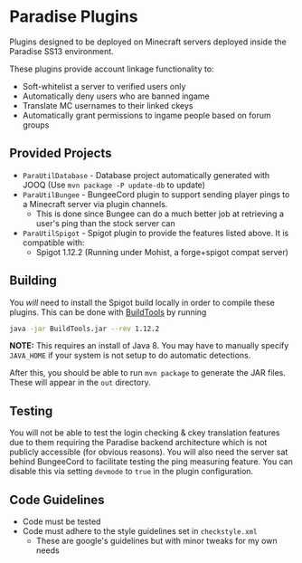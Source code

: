 # Paradise Plugins

Plugins designed to be deployed on Minecraft servers deployed inside the Paradise SS13 environment.

These plugins provide account linkage functionality to:

- Soft-whitelist a server to verified users only
- Automatically deny users who are banned ingame
- Translate MC usernames to their linked ckeys
- Automatically grant permissions to ingame people based on forum groups

## Provided Projects

- `ParaUtilDatabase` - Database project automatically generated with JOOQ (Use `mvn package -P update-db` to update)
- `ParaUtilBungee` - BungeeCord plugin to support sending player pings to a Minecraft server via plugin channels.
  - This is done since Bungee can do a much better job at retrieving a user's ping than the stock server can
- `ParaUtilSpigot` - Spigot plugin to provide the features listed above. It is compatible with:
  - Spigot 1.12.2 (Running under Mohist, a forge+spigot compat server)

## Building

You *will* need to install the Spigot build locally in order to compile these plugins. This can be done with [BuildTools](https://www.spigotmc.org/wiki/buildtools/) by running

```bash
java -jar BuildTools.jar --rev 1.12.2
```

**NOTE:** This requires an install of Java 8. You may have to manually specify `JAVA_HOME` if your system is not setup to do automatic detections.

After this, you should be able to run `mvn package` to generate the JAR files. These will appear in the `out` directory.

## Testing

You will not be able to test the login checking & ckey translation features due to them requiring the Paradise backend architecture which is not publicly accessible (for obvious reasons). You will also need the server sat behind BungeeCord to facilitate testing the ping measuring feature. You can disable this via setting `devmode` to `true` in the plugin configuration.

## Code Guidelines

- Code must be tested
- Code must adhere to the style guidelines set in `checkstyle.xml`
  - These are google's guidelines but with minor tweaks for my own needs
